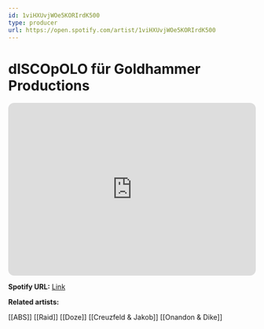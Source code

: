 ```yaml
---
id: 1viHXUvjWOe5KORIrdK500
type: producer
url: https://open.spotify.com/artist/1viHXUvjWOe5KORIrdK500
---
```

# dISCOpOLO für Goldhammer Productions

<iframe style="border-radius:12px" src="https://open.spotify.com/embed/artist/1viHXUvjWOe5KORIrdK500" width="100%" height="352" frameBorder="0" allowfullscreen="" allow="autoplay; clipboard-write; encrypted-media; fullscreen; picture-in-picture" loading="lazy"></iframe>

**Spotify URL:** [Link](https://open.spotify.com/artist/1viHXUvjWOe5KORIrdK500)

**Related artists:**

[[ABS]]
[[Raid]]
[[Doze]]
[[Creuzfeld & Jakob]]
[[Onandon & Dike]]
